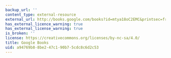 ```yaml
---
backup_url: ''
content_type: external-resource
external_url: http://books.google.com/books?id=mtya18oC2EMC&printsec=frontcover
has_external_licence_warning: true
has_external_license_warning: true
is_broken: ''
license: https://creativecommons.org/licenses/by-nc-sa/4.0/
title: Google Books
uid: a94769b8-8be2-47c1-90b7-5cdc8c6d2c53
---
```

